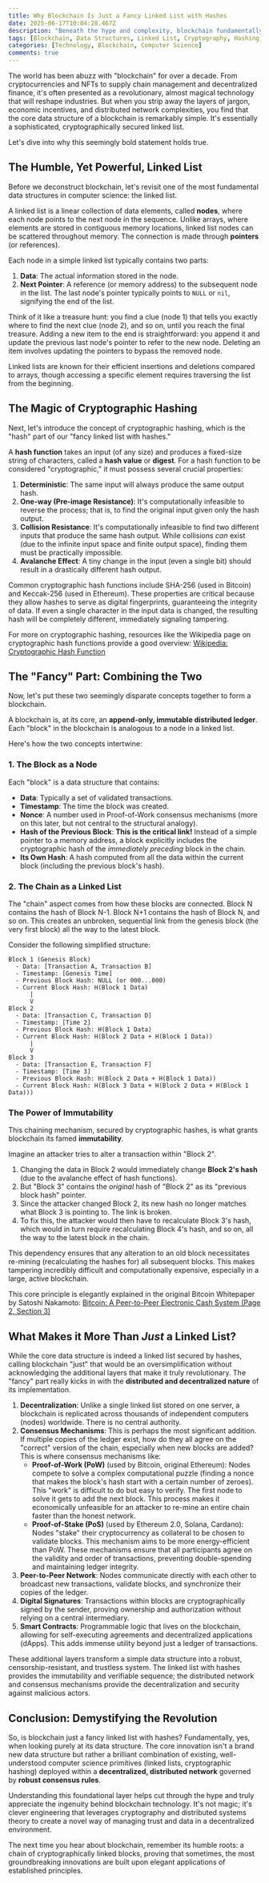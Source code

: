 ```yaml
---
title: Why Blockchain Is Just a Fancy Linked List with Hashes
date: 2025-06-17T10:04:28.467Z
description: "Beneath the hype and complexity, blockchain fundamentally relies on the elegant combination of two core computer science principles: the linked list and cryptographic hashing. This post demystifies blockchain by dissecting its foundational structure."
tags: [Blockchain, Data Structures, Linked List, Cryptography, Hashing, Distributed Systems, Web3, Computer Science]
categories: [Technology, Blockchain, Computer Science]
comments: true
---
```


The world has been abuzz with "blockchain" for over a decade. From cryptocurrencies and NFTs to supply chain management and decentralized finance, it's often presented as a revolutionary, almost magical technology that will reshape industries. But when you strip away the layers of jargon, economic incentives, and distributed network complexities, you find that the core data structure of a blockchain is remarkably simple. It's essentially a sophisticated, cryptographically secured linked list.

Let's dive into why this seemingly bold statement holds true.

## The Humble, Yet Powerful, Linked List

Before we deconstruct blockchain, let's revisit one of the most fundamental data structures in computer science: the linked list.

A linked list is a linear collection of data elements, called **nodes**, where each node points to the next node in the sequence. Unlike arrays, where elements are stored in contiguous memory locations, linked list nodes can be scattered throughout memory. The connection is made through **pointers** (or references).

Each node in a simple linked list typically contains two parts:
1.  **Data**: The actual information stored in the node.
2.  **Next Pointer**: A reference (or memory address) to the subsequent node in the list. The last node's pointer typically points to `NULL` or `nil`, signifying the end of the list.

Think of it like a treasure hunt: you find a clue (node 1) that tells you exactly where to find the next clue (node 2), and so on, until you reach the final treasure. Adding a new item to the end is straightforward: you append it and update the previous last node's pointer to refer to the new node. Deleting an item involves updating the pointers to bypass the removed node.

Linked lists are known for their efficient insertions and deletions compared to arrays, though accessing a specific element requires traversing the list from the beginning.

## The Magic of Cryptographic Hashing

Next, let's introduce the concept of cryptographic hashing, which is the "hash" part of our "fancy linked list with hashes."

A **hash function** takes an input (of any size) and produces a fixed-size string of characters, called a **hash value** or **digest**. For a hash function to be considered "cryptographic," it must possess several crucial properties:

1.  **Deterministic**: The same input will always produce the same output hash.
2.  **One-way (Pre-image Resistance)**: It's computationally infeasible to reverse the process; that is, to find the original input given only the hash output.
3.  **Collision Resistance**: It's computationally infeasible to find two different inputs that produce the same hash output. While collisions *can* exist (due to the infinite input space and finite output space), finding them must be practically impossible.
4.  **Avalanche Effect**: A tiny change in the input (even a single bit) should result in a drastically different hash output.

Common cryptographic hash functions include SHA-256 (used in Bitcoin) and Keccak-256 (used in Ethereum). These properties are critical because they allow hashes to serve as digital fingerprints, guaranteeing the integrity of data. If even a single character in the input data is changed, the resulting hash will be completely different, immediately signaling tampering.

For more on cryptographic hashing, resources like the Wikipedia page on cryptographic hash functions provide a good overview: [Wikipedia: Cryptographic Hash Function](https://en.wikipedia.org/wiki/Cryptographic_hash_function)

## The "Fancy" Part: Combining the Two

Now, let's put these two seemingly disparate concepts together to form a blockchain.

A blockchain is, at its core, an **append-only, immutable distributed ledger**. Each "block" in the blockchain is analogous to a node in a linked list.

Here's how the two concepts intertwine:

### 1. The Block as a Node
Each "block" is a data structure that contains:
*   **Data**: Typically a set of validated transactions.
*   **Timestamp**: The time the block was created.
*   **Nonce**: A number used in Proof-of-Work consensus mechanisms (more on this later, but not central to the structural analogy).
*   **Hash of the Previous Block**: **This is the critical link!** Instead of a simple pointer to a memory address, a block explicitly includes the cryptographic hash of the *immediately preceding* block in the chain.
*   **Its Own Hash**: A hash computed from all the data within the current block (including the previous block's hash).

### 2. The Chain as a Linked List
The "chain" aspect comes from how these blocks are connected. Block N contains the hash of Block N-1. Block N+1 contains the hash of Block N, and so on. This creates an unbroken, sequential link from the genesis block (the very first block) all the way to the latest block.

Consider the following simplified structure:

```
Block 1 (Genesis Block)
  - Data: [Transaction A, Transaction B]
  - Timestamp: [Genesis Time]
  - Previous Block Hash: NULL (or 000...000)
  - Current Block Hash: H(Block 1 Data)
      |
      V
Block 2
  - Data: [Transaction C, Transaction D]
  - Timestamp: [Time 2]
  - Previous Block Hash: H(Block 1 Data)
  - Current Block Hash: H(Block 2 Data + H(Block 1 Data))
      |
      V
Block 3
  - Data: [Transaction E, Transaction F]
  - Timestamp: [Time 3]
  - Previous Block Hash: H(Block 2 Data + H(Block 1 Data))
  - Current Block Hash: H(Block 3 Data + H(Block 2 Data + H(Block 1 Data)))
```

### The Power of Immutability

This chaining mechanism, secured by cryptographic hashes, is what grants blockchain its famed **immutability**.

Imagine an attacker tries to alter a transaction within "Block 2".
1.  Changing the data in Block 2 would immediately change **Block 2's hash** (due to the avalanche effect of hash functions).
2.  But "Block 3" contains the *original* hash of "Block 2" as its "previous block hash" pointer.
3.  Since the attacker changed Block 2, its new hash no longer matches what Block 3 is pointing to. The link is broken.
4.  To fix this, the attacker would then have to recalculate Block 3's hash, which would in turn require recalculating Block 4's hash, and so on, all the way to the latest block in the chain.

This dependency ensures that any alteration to an old block necessitates re-mining (recalculating the hashes for) all subsequent blocks. This makes tampering incredibly difficult and computationally expensive, especially in a large, active blockchain.

This core principle is elegantly explained in the original Bitcoin Whitepaper by Satoshi Nakamoto: [Bitcoin: A Peer-to-Peer Electronic Cash System (Page 2, Section 3)](https://bitcoin.org/bitcoin.pdf)

## What Makes it More Than *Just* a Linked List?

While the core data structure is indeed a linked list secured by hashes, calling blockchain "just" that would be an oversimplification without acknowledging the additional layers that make it truly revolutionary. The "fancy" part really kicks in with the **distributed and decentralized nature** of its implementation.

1.  **Decentralization**: Unlike a single linked list stored on one server, a blockchain is replicated across thousands of independent computers (nodes) worldwide. There is no central authority.
2.  **Consensus Mechanisms**: This is perhaps the most significant addition. If multiple copies of the ledger exist, how do they all agree on the "correct" version of the chain, especially when new blocks are added? This is where consensus mechanisms like:
    *   **Proof-of-Work (PoW)** (used by Bitcoin, original Ethereum): Nodes compete to solve a complex computational puzzle (finding a nonce that makes the block's hash start with a certain number of zeroes). This "work" is difficult to do but easy to verify. The first node to solve it gets to add the next block. This process makes it economically unfeasible for an attacker to re-mine an entire chain faster than the honest network.
    *   **Proof-of-Stake (PoS)** (used by Ethereum 2.0, Solana, Cardano): Nodes "stake" their cryptocurrency as collateral to be chosen to validate blocks. This mechanism aims to be more energy-efficient than PoW.
    These mechanisms ensure that all participants agree on the validity and order of transactions, preventing double-spending and maintaining ledger integrity.
3.  **Peer-to-Peer Network**: Nodes communicate directly with each other to broadcast new transactions, validate blocks, and synchronize their copies of the ledger.
4.  **Digital Signatures**: Transactions within blocks are cryptographically signed by the sender, proving ownership and authorization without relying on a central intermediary.
5.  **Smart Contracts**: Programmable logic that lives on the blockchain, allowing for self-executing agreements and decentralized applications (dApps). This adds immense utility beyond just a ledger of transactions.

These additional layers transform a simple data structure into a robust, censorship-resistant, and trustless system. The linked list with hashes provides the immutability and verifiable sequence; the distributed network and consensus mechanisms provide the decentralization and security against malicious actors.

## Conclusion: Demystifying the Revolution

So, is blockchain just a fancy linked list with hashes? Fundamentally, yes, when looking purely at its data structure. The core innovation isn't a brand new data structure but rather a brilliant combination of existing, well-understood computer science primitives (linked lists, cryptographic hashing) deployed within a **decentralized, distributed network** governed by **robust consensus rules**.

Understanding this foundational layer helps cut through the hype and truly appreciate the ingenuity behind blockchain technology. It's not magic; it's clever engineering that leverages cryptography and distributed systems theory to create a novel way of managing trust and data in a decentralized environment.

The next time you hear about blockchain, remember its humble roots: a chain of cryptographically linked blocks, proving that sometimes, the most groundbreaking innovations are built upon elegant applications of established principles.